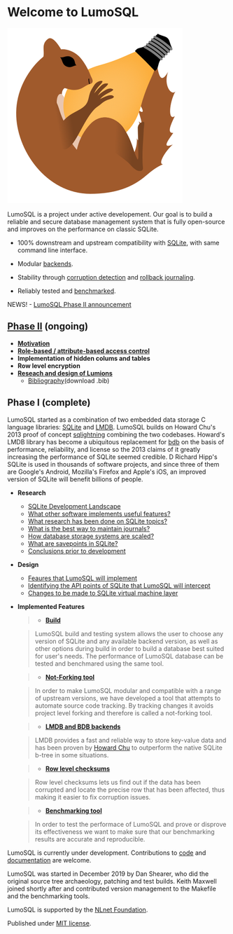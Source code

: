 <!-- SPDX-License-Identifier: AGPL-3.0-only -->
<!-- SPDX-FileCopyrightText: 2020 The LumoSQL Authors, 2019 Oracle -->
<!-- SPDX-ArtifactOfProjectName: LumoSQL -->
<!-- SPDX-FileType: Documentation -->
<!-- SPDX-FileComment: Original by Dan Shearer, 2020 -->

# Welcome to LumoSQL

![](./images/lumo-logo-temp.svg "LumoSQL logo")

LumoSQL is a project under active developement. Our goal is to build a reliable and secure database management system that is fully open-source and improves on the performance on classic SQLite. 

* 100% downstream and upstream compatibility with [SQLite](https://sqlite.org), with same command line interface.

* Modular [backends](./backends.md).

* Stability through [corruption detection](./lumo-corruption-detection-and-magic.md) and [rollback journaling](./WALs.md).

* Reliably tested and [benchmarked](./3.3-benchmarking.md). 

NEWS! - [LumoSQL Phase II announcement](https://lumosql.org/src/lumosql/doc/trunk/doc/LumoSQL-PhaseII-Announce.md)

## [Phase II](https://lumosql.org/src/lumosql/doc/trunk/doc/LumoSQL-PhaseII-Announce.md) (ongoing)

- [**Motivation**](./lumosql.chat.txt.md)
- [**Role-based / attribute-based access control**](https://lumosql.org/src/lumosql/file?name=doc/rbac-design.md)
- **Implementation of hidden colums and tables**
- **Row level encryption**
- [**Reseach and design of Lumions**](https://lumosql.org/src/lumosql/doc/trunk/doc/rfc/README.md)
  - [Bibliography](../references/lumosql-abe.bib)(download .bib)

## Phase I (complete) 

LumoSQL started as a combination of two embedded data storage C language libraries: [SQLite](https://sqlite.org) and [LMDB](https://github.com/LMDB/lmdb). LumoSQL builds on Howard Chu's 2013 proof of concept [sqlightning](https://github.com/LMDB/sqlightning) combining the two codebases. Howard's LMDB library has become a ubiquitous replacement for [bdb](https://sleepycat.com/) on the basis of performance, reliability, and license so the 2013 claims of it greatly increasing the performance of SQLite seemed credible. D Richard Hipp's SQLite is used in thousands of software projects, and since three of them are Google's Android, Mozilla's Firefox and Apple's iOS, an improved version of SQLite will benefit billions of people.


* **Research**
 

  - [SQLite Development Landscape](./2.1-development-landscape.md)
  - [What other software implements useful features?](./3.7-relevant-codebases.md)
  - [What research has been done on SQLite topics?](./2.4-relevant-knowledgebase.md)
  - [What is the best way to maintain journals?](./WALs.md)
  - [How database storage systems are scaled?](./online-database-servers.md)
  - [What are savepoints in SQLite?](./what-are-savepoints.md)
  - [Conclusions prior to development](./3.6-development-notes.md)


* **Design**

  - [Feaures that LumoSQL will implement](./1.2-top-features.md) 
  - [Identifying the API points of SQLite that LumoSQL will intercept](./api.md)
  - [Changes to be made to SQLite virtual machine layer](./virtual-machine.md)


*  **Implemented Features**

	> * [**Build**](https://lumosql.org/src/lumosql/doc/trunk/doc/lumo-build-benchmark.md)

	> LumoSQL build and testing system allows the user to choose any version of SQLite and any available backend version, as well as other options during build in order to build a database best suited for user's needs. The performance of LumoSQL database can be tested and benchmared using the same tool.

	> * [**Not-Forking tool**](https://lumosql.org/src/not-forking/doc/trunk/README.md)
	

	> In order to make LumoSQL modular and compatible with a range of upstream versions, we have developed a tool that attempts to automate source code tracking. By tracking changes it avoids project level forking and therefore is called a not-forking tool.

	> * [**LMDB and BDB backends**](./backends.md) 

	> LMDB provides a fast and reliable way to store key-value data and has been proven by [Howard Chu](https://github.com/LMDB/sqlightning) to outperform the native SQLite b-tree in some situations.
 
	> * [**Row level checksums**](./lumo-corruption-detection-and-magic.md)

	> Row level checksums lets us find out if the data has been corrupted and locate the precise row that has been affected, thus making it easier to fix corruption issues.

	> * [**Benchmarking tool**](./3.3-benchmarking.md)

	> In order to test the performace of LumoSQL and prove or disprove its effectiveness we want to make sure that our benchmarking results are accurate and reproducible.




LumoSQL is currently under development. Contributions to [code](https://lumosql.org/src/lumosql/file?name=CONTRIBUTING.md) and [documentation](../README.md) are welcome. 


LumoSQL was started in December 2019 by Dan Shearer, who did the original source tree archaeology, patching and test builds. Keith Maxwell joined shortly after and contributed version management to the Makefile and the benchmarking tools. 


LumoSQL is supported by the [NLnet Foundation](https://nlnet.nl/project/LumoSQL/).

Published under [MIT license](./3.2-legal-aspects.md).
